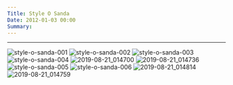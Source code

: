 ```yaml
---
Title: Style O Sanda
Date: 2012-01-03 00:00
Summary:
---
```


<!--
Tags: About, About Music, Music Production
Summary: Music Production / Deep House
-->

<!--
### Description

* Release Type: TV Commercial
* Genre: Deep House
* BPM: 120
-->

<div class="audio-player"></div>

<script type="text/javascript">
    $(document).ready(function() {
        initAudioPlayer('/static/audio/production/style-o-sanda.mp3', 'Style O Sanda');
    });
</script>

---

![style-o-sanda-001](https://user-images.githubusercontent.com/21299773/63366749-ed327480-c369-11e9-9961-450252046d3e.jpg#mw50)
![style-o-sanda-002](https://user-images.githubusercontent.com/21299773/63366751-ed327480-c369-11e9-8f92-80c90795ef3d.jpg#mw50)
![style-o-sanda-003](https://user-images.githubusercontent.com/21299773/63366752-edcb0b00-c369-11e9-9d7b-cf70fc0a508d.jpg#mw50)
![style-o-sanda-004](https://user-images.githubusercontent.com/21299773/63366753-edcb0b00-c369-11e9-946f-bad305c83df6.jpg#mw50)
![2019-08-21_014700](https://user-images.githubusercontent.com/21299773/63367138-b741c000-c36a-11e9-80b1-b7efa0833fb6.jpg#mw50)
![2019-08-21_014736](https://user-images.githubusercontent.com/21299773/63367140-b741c000-c36a-11e9-86f2-df5c727897ea.jpg#mw50)
![style-o-sanda-005](https://user-images.githubusercontent.com/21299773/63366754-edcb0b00-c369-11e9-9279-98cdfdcd3f9e.jpg#mw50)
![style-o-sanda-006](https://user-images.githubusercontent.com/21299773/63366755-ee63a180-c369-11e9-8f5d-fbcfe3737c84.jpg#mw50)
![2019-08-21_014814](https://user-images.githubusercontent.com/21299773/63367143-b7da5680-c36a-11e9-8dca-53ba574acfb5.jpg#mw50)
![2019-08-21_014759](https://user-images.githubusercontent.com/21299773/63367141-b7da5680-c36a-11e9-9aaa-5bbc71f907b7.jpg#mw50)
